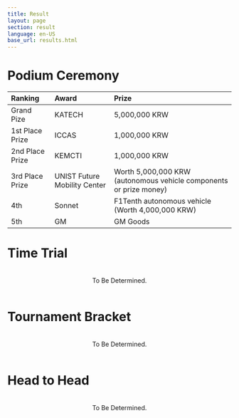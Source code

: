 ```yaml
---
title: Result
layout: page
section: result
language: en-US
base_url: results.html
---
```

# Podium Ceremony


| Ranking | Award | Prize |
|:---|:---|:---|
| Grand Pize | KATECH | 5,000,000 KRW |
| 1st Place Prize | ICCAS | 1,000,000 KRW |
| 2nd Place Prize | KEMCTI | 1,000,000 KRW |
| 3rd Place Prize | UNIST Future Mobility Center | Worth 5,000,000 KRW (autonomous vehicle components or prize money) |
| 4th | Sonnet | F1Tenth autonomous vehicle (Worth 4,000,000 KRW) |
| 5th | GM | GM Goods |

# Time Trial

<br>
<center>
<!-- <img src="../images/result_tt.png"  style="width: 80%" alt="Time Trial" /> -->
To Be Determined.
</center>
<br>

# Tournament Bracket

<br>
<center>
<!-- <img src="../images/result_bracket.png"  style="width: 80%" alt="Tournament Bracket" /> -->
To Be Determined.
</center>
<br>

# Head to Head

<br>
<center>
<!-- <img src="../images/result_hth.png"  alt="Head to Head" /> -->
To Be Determined.
</center>
<br>
